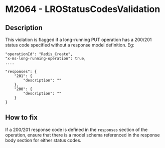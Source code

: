 # M2064 - LROStatusCodesValidation
## Description
This violation is flagged if a long-running PUT operation has a 200/201 status code specified without a response model definition. Eg:
```
"operationId": "Redis_Create",
"x-ms-long-running-operation": true,
....

"responses": {
    "201": {
        "description": ""
    },
    "200": {
        "description": ""
    }
}

```

## How to fix
If a 200/201 response code is defined in the `responses` section of the operation, ensure that there is a model schema referenced in the response body section for either status codes.